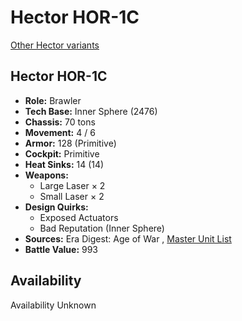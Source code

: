 # Hector HOR-1C 

[Other Hector variants](../hector.md) 

## Hector HOR-1C 

- **Role:** Brawler 
- **Tech Base:** Inner Sphere (2476) 
- **Chassis:** 70 tons 
- **Movement:** 4 / 6 
- **Armor:** 128 (Primitive) 
- **Cockpit:** Primitive 
- **Heat Sinks:** 14 (14) 
- **Weapons:** 
  - Large Laser × 2 
  - Small Laser × 2 
- **Design Quirks:** 
  - Exposed Actuators 
  - Bad Reputation (Inner Sphere) 
- **Sources:** Era Digest: Age of War , [Master Unit List](http://masterunitlist.info/Unit/Details/4284/hector-hor-1c) 
- **Battle Value:** 993 

## Availability 

Availability Unknown 

